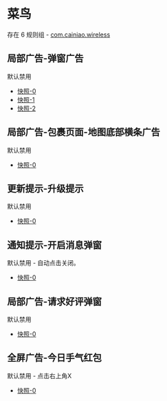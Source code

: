 # 菜鸟

存在 6 规则组 - [com.cainiao.wireless](/src/apps/com.cainiao.wireless.ts)

## 局部广告-弹窗广告

默认禁用

- [快照-0](https://i.gkd.li/import/12914371)
- [快照-1](https://i.gkd.li/import/13692758)
- [快照-2](https://i.gkd.li/import/13042279)

## 局部广告-包裹页面-地图底部横条广告

默认禁用

- [快照-0](https://i.gkd.li/import/12914450)

## 更新提示-升级提示

默认禁用

- [快照-0](https://i.gkd.li/import/13042207)

## 通知提示-开启消息弹窗

默认禁用 - 自动点击关闭。

- [快照-0](https://i.gkd.li/import/13068573)

## 局部广告-请求好评弹窗

默认禁用

- [快照-0](https://i.gkd.li/import/13692761)

## 全屏广告-今日手气红包

默认禁用 - 点击右上角X

- [快照-0](https://i.gkd.li/import/13842492)
